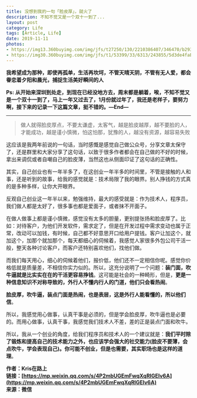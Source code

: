 ```yaml
---
title: 没想到我的一句「脸皮厚」，就火了
description: 不知不觉又是一个双十一到了...
layout: post
category: Life
tags: [Article, Life]
date: 2019-11-11
photos:
- https://img13.360buyimg.com/img/jfs/t27250/130/2210386407/346470/b293956f/5bfa9a77N4d1e5915.jpg
- https://img30.360buyimg.com/img/jfs/t1/53399/33/6313/243855/5d3de4faEe146d060/d89fad94cd62e123.jpg
---
```


**我希望成为那种，即使再孤单，生活再坎坷，不管天晴天阴，不管有无人爱，都会眷恋着夕阳和晨光，捕捉生活美好瞬间的人**

**Ps: 从开始来深圳到处走，到现在已经没地方去，周末都是躺着，唉，不知不觉又是一个双十一到了，马上一年又过去了，1月份就过年了，我还是老样子，要努力啊，接下来的记录一下这篇文章，挺不错的。—End—**

-----

> 做人就得脸皮厚点，不要太谦虚，太客气，越是脸皮越厚，越不要脸的人，才能成功，越是谨小慎微，怕这怕那，犹豫的人，越没有资源，越容易失败

这应该是我两年前说的一句话，当时感慨是感觉自己做公众号，分享文章太保守了，还是群里和大家分享了这句话，以致于很多作者都会在自己做的不好的时候，拿出来调侃或者自嘲自己的脸皮薄，当然这也从侧面印证了这句话的正确性。

其实，自己创业也有一年半多了，在这创业一年半多的时间里，不管是接触的人和事，还是听到的故事，给我的感觉就是：技术局限了我的眼界。别人挣钱的方式真的是多种多样，让你大开眼界。

反观自己创业这一年半以来，勉强维持，最大的感受就是：作为技术人，程序员，我们做人都是太好了，很多事也都是爱面子，或者抹不开面子。

在做人做事上都是谨小慎微，感觉没有太多的胆量，更别提张扬和脸皮厚了。比如：对待客户，为他们开发软件，需求定了，但是在开发过程中需求变动也属于正常，改动可以加钱，有时候，自己都不好意思开口给用户提钱。客户让加这个，就加这个，加那个就加那个，每天都细心的伺候着，我感觉人家很多外包公司干活一般，整天各种讨论客户，而客户还特别喜欢他们，找他们做。

而我们每天用心，细心的伺候着他们，报价低，他们还不一定相信你呢。感觉你价格低就是质量差，不相信你实力似的。所以，这充分说明了一个问题：**装门面，吹牛逼就是比实实在在的干活更容易挣钱**。这可能是社会的一种畸形，但是，**更是一种信息知识不对称导致的，外行人不懂内行人的门道，他们只会看热闹**。

**脸皮厚，吹牛逼，装点门面是热闹，也是表层，这是外行人能看懂的，所以他们信**。

所以，我感觉用心做事，认真干事是必须的，但是学会脸皮厚，吹牛逼也是必要的。而用心做事，认真干事，我感觉我们技术人不差，差的正是装点门面和吹牛。

所以，我从一个创业的角度，给我们程序员和技术人的一个建议就是：**我们平时除了锻炼和提高自己的技术能力之外，也应该学会强大的社交能力(脸皮不要薄，会点吹牛，学会表现自己)。你可能不创业，但是也需要，其实职场也是这样的道理**。

**作者：Kris在路上**  
**链接：[https://mp.weixin.qq.com/s/4P2mbUGEmFwqXqRIGElv6A](https://mp.weixin.qq.com/s/4P2mbUGEmFwqXqRIGElv6A)**  
**来源：微信**  